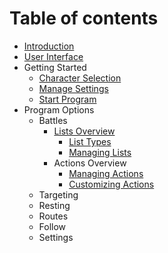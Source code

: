 # Table of contents

* [Introduction](README.md)
* [User Interface](user-interface.md)
* Getting Started
  * [Character Selection](getting-started/character-selection.md)
  * [Manage Settings](getting-started/manage-settings.md)
  * [Start Program](getting-started/start-program.md)
* Program Options
  * Battles
    * [Lists Overview](program-options/battle-options/lists-overview/README.md)
      * [List Types](program-options/battle-options/lists-overview/list-types.md)
      * [Managing Lists](program-options/battle-options/lists-overview/managing-lists.md)
    * Actions Overview
      * [Managing Actions](program-options/battle-options/actions-overview/managing-actions.md)
      * [Customizing Actions](program-options/battle-options/actions-overview/customizing-actions.md)
  * Targeting
  * Resting
  * Routes
  * Follow
  * Settings

